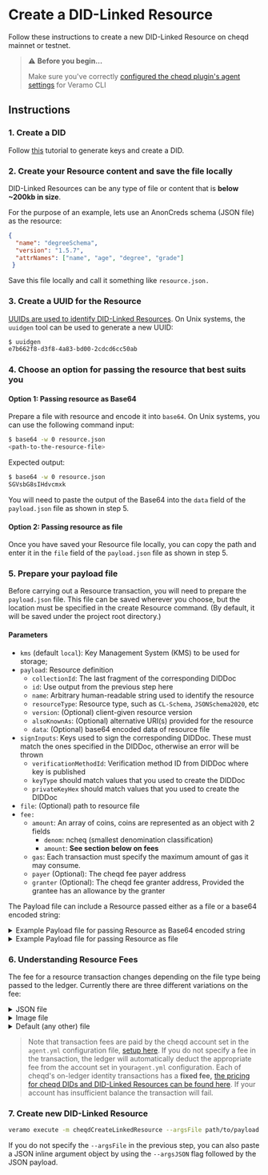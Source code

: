 # Create a DID-Linked Resource

Follow these instructions to create a new DID-Linked Resource on cheqd mainnet or testnet.

> ⚠️ **Before you begin...**
>
> Make sure you've correctly [configured the cheqd plugin's agent settings](../../guides/software-development-kits-sdks/veramo-sdk-for-cheqd/setup-cli.md) for Veramo CLI

## Instructions

### 1. Create a DID

Follow [this](../did-operations/) tutorial to generate keys and create a DID.

### 2. Create your Resource content and save the file locally

DID-Linked Resources can be any type of file or content that is **below \~200kb in size**.

For the purpose of an example, lets use an AnonCreds schema (JSON file) as the resource:

```json
{
  "name": "degreeSchema",
  "version": "1.5.7",
  "attrNames": ["name", "age", "degree", "grade"]
 }
```

Save this file locally and call it something like `resource.json.`

### 3. Create a UUID for the Resource

[UUIDs are used to identify DID-Linked Resources](https://en.wikipedia.org/wiki/Universally_unique_identifier). On Unix systems, the `uuidgen` tool can be used to generate a new UUID:

```bash
$ uuidgen
e7b662f8-d3f8-4a83-bd00-2cdcd6cc50ab
```

### 4. Choose an option for passing the resource that best suits you

#### Option 1: Passing resource as Base64

Prepare a file with resource and encode it into `base64`. On Unix systems, you can use the following command input:

```bash
$ base64 -w 0 resource.json
<path-to-the-resource-file>
```

Expected output:

```bash
$ base64 -w 0 resource.json
SGVsbG8sIHdvcmxk
```

You will need to paste the output of the Base64 into the `data` field of the `payload.json` file as shown in step 5.

#### **Option 2: Passing resource as file**

Once you have saved your Resource file locally, you can copy the path and enter it in the `file` field of the `payload.json` file as shown in step 5.

### 5. Prepare your payload file

Before carrying out a Resource transaction, you will need to prepare the `payload.json` file. This file can be saved wherever you choose, but the location must be specified in the create Resource command. (By default, it will be saved under the project root directory.)

#### Parameters

* `kms` (default `local`): Key Management System (KMS) to be used for storage;
* `payload`: Resource definition
  * `collectionId`: The last fragment of the corresponding DIDDoc
  * `id`: Use output from the previous step here
  * `name`: Arbitrary human-readable string used to identify the resource
  * `resourceType`: Resource type, such as `CL-Schema`, `JSONSchema2020`, etc
  * `version`: (Optional) client-given resource version
  * `alsoKnownAs`: (Optional) alternative URI(s) provided for the resource&#x20;
  * `data`: (Optional) base64 encoded data of resource file
* `signInputs`: Keys used to sign the corresponding DIDDoc. These must match the ones specified in the DIDDoc, otherwise an error will be thrown
  * `verificationMethodId`:  Verification method ID from DIDDoc where key is published
  * `keyType` should match values that you used to create the DIDDoc
  * `privateKeyHex` should match values that you used to create the DIDDoc
* `file`: (Optional) path to resource file
* `fee:`&#x20;
  * `amount`: An array of coins, coins are represented as an object with 2 fields
    * `denom`: ncheq (smallest denomination classification)
    * `amount`: **See section below on fees**
  * `gas`: Each transaction must specify the maximum amount of gas it may consume.
  * `payer` (Optional): The cheqd fee payer address
  * `granter` (Optional): The cheqd fee granter address, Provided the grantee has an allowance by the granter

The Payload file can include a Resource passed either as a file or a base64 encoded string:

<details>

<summary>Example Payload file for passing Resource as Base64 encoded string</summary>

```json
{
    "kms": "local",
    "payload": {
        "collectionId": "d3e515cf-81af-40cb-9ac1-154827986d29", // unique ID of associated 'parent' DID
        "id": "e7b662f8-d3f8-4a83-bd00-2cdcd6cc50ab",
        "name": "TestResource",
        "resourceType": "JsonDocument",
        "version": "",
        "alsoKnownAs": "",
        "data": "SGVsbG8sIHdvcmxk" // note that the base64 encoded content is passed here
    },
    "network": "testnet",
    "signInputs": [{
        "verificationMethodId": "did:cheqd:testnet:d3e515cf-81af-40cb-9ac1-154827986d29#key-1",
        "keyType": "Ed25519",
        "privateKeyHex": "0f5c124886178037952e87e0cdc55d185732577fca19ae877e64ac9ab24a0cc534e5326e70f1a42d785d93048aee806c359ec75a7b06f39253befd1746708438"
    }],
    "fee": {
      "amount": [{
        "denom": "ncheq",
        "amount": "2500000000" // 2.5 CHEQ is the fixed fee for a JSON transaction
        }],
      "gas": "400000",
      "payer": "cheqd1rnr5jrt4exl0samwj0yegv99jeskl0hsxmcz96" // must match the account set in the agent.yaml file
    }
}
```

</details>

<details>

<summary>Example Payload file for passing Resource as file</summary>

```json
{
    "kms": "local",
    "payload": {
        "collectionId": "d3e515cf-81af-40cb-9ac1-154827986d29",
        "id": "e7b662f8-d3f8-4a83-bd00-2cdcd6cc50ab",
        "name": "TestResource",
        "resourceType": "JsonDocument"
        "version": "",
        "alsoKnownAs": ""
    },
    "network": "testnet",
    "signInputs": [{
        "verificationMethodId": "did:cheqd:testnet:d3e515cf-81af-40cb-9ac1-154827986d29#key-1",
        "keyType": "Ed25519",
        "privateKeyHex": "0f5c124886178037952e87e0cdc55d185732577fca19ae877e64ac9ab24a0cc534e5326e70f1a42d785d93048aee806c359ec75a7b06f39253befd1746708438"
    }],
    "file": "/path/to/resource.json", // note that the resource passed as file is inputted here
    "fee": {
      "amount": [{
        "denom": "ncheq",
        "amount": "2500000000" // 2.5 CHEQ is the fixed fee for a JSON transaction
        }],
      "gas": "400000",
      "payer": "cheqd1rnr5jrt4exl0samwj0yegv99jeskl0hsxmcz96" // must match the account set in the agent.yaml file
    }
}
```

</details>

### 6. Understanding Resource Fees

The fee for a resource transaction changes depending on the file type being passed to the ledger. Currently there are three different variations on the fee:

<details>

<summary>JSON file</summary>

Within the payload file the amount should be specified as:

* `denom:` ncheq
* `amount:` 2500000000

This equates to **2.5 CHEQ.**

</details>

<details>

<summary>Image file</summary>

Within the payload file the amount should be specified as:

* `denom:` ncheq
* `amount:` 10000000000

This equates to **10 CHEQ.**

</details>

<details>

<summary>Default (any other) file</summary>

Within the payload file the amount should be specified as:

* `denom:` ncheq
* `amount:` 5000000000

This equates to **5 CHEQ.**

</details>

> Note that transaction fees are paid by the cheqd account set in the `agent.yml` configuration file, [setup here](../../guides/software-development-kits-sdks/veramo-sdk-for-cheqd/setup-cli.md). If you do not specify a fee in the transaction, the ledger will automatically deduct the appropriate fee from the account set in your`agent.yml` configuration. Each of cheqd's on-ledger identity transactions has a **fixed fee,** [the pricing for cheqd DIDs and DID-Linked Resources can be found here](https://docs.cheqd.io/node/architecture/adr-list/adr-005-genesis-parameters#cheqd-module-did-module). If your account has insufficient balance the transaction will fail.

### 7. Create new DID-Linked Resource

```bash
veramo execute -m cheqdCreateLinkedResource --argsFile path/to/payload.json
```

If you do not specify the `--argsFile` in the previous step, you can also paste a JSON inline argument object by using the `--argsJSON` flag followed by the JSON payload.
